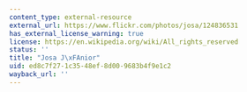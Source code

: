 ```yaml
---
content_type: external-resource
external_url: https://www.flickr.com/photos/josa/124836531
has_external_license_warning: true
license: https://en.wikipedia.org/wiki/All_rights_reserved
status: ''
title: "Josa J\xFAnior"
uid: ed8c7f27-1c35-48ef-8d00-9683b4f9e1c2
wayback_url: ''
---
```

